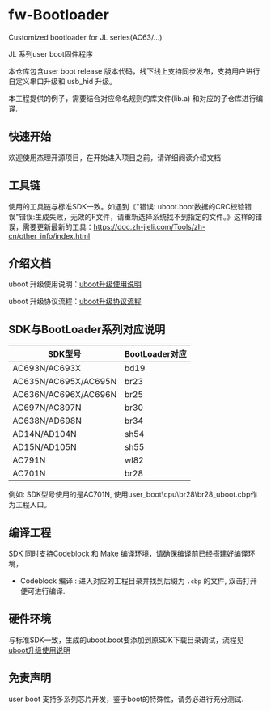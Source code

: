 # fw-Bootloader
Customized bootloader for JL series(AC63/...)

JL 系列user boot固件程序

本仓库包含user boot release 版本代码，线下线上支持同步发布，支持用户进行自定义串口升级和 usb_hid 升级。

本工程提供的例子，需要结合对应命名规则的库文件(lib.a) 和对应的子仓库进行编译.

快速开始
------------

欢迎使用杰理开源项目，在开始进入项目之前，请详细阅读介绍文档

工具链
------------

使用的工具链与标准SDK一致。如遇到《"错误: uboot.boot数据的CRC校验错误"错误:生成失败，无效的F文件，请重新选择系统找不到指定的文件。》这样的错误，需要更新最新的工具：https://doc.zh-jieli.com/Tools/zh-cn/other_info/index.html

介绍文档
------------

uboot 升级使用说明：[uboot升级使用说明](doc/uboot%E5%8D%87%E7%BA%A7%E4%BD%BF%E7%94%A8%E8%AF%B4%E6%98%8Ev1.1.2.md) 

uboot 升级协议流程：[uboot升级协议流程](doc/uboot%E5%8D%87%E7%BA%A7%E5%8D%8F%E8%AE%AE%E6%B5%81%E7%A8%8Bv1.1.2.md) 


SDK与BootLoader系列对应说明
------------
| SDK型号    | BootLoader对应  |
|  ----      | ----        |
| AC693N/AC693X  | bd19 |
| AC635N/AC695X/AC695N  | br23 |
| AC636N/AC696X/AC696N  | br25 |
| AC697N/AC897N  | br30 |
| AC638N/AD698N  | br34 |
| AD14N/AD104N   | sh54 |
| AD15N/AD105N   | sh55 |
| AC791N         | wl82 |
| AC701N         | br28 |

例如: SDK型号使用的是AC701N, 使用user_boot\cpu\br28\br28_uboot.cbp作为工程入口。

编译工程
-------------

SDK 同时支持Codeblock 和 Make 编译环境，请确保编译前已经搭建好编译环境，

* Codeblock 编译 : 进入对应的工程目录并找到后缀为 `.cbp` 的文件, 双击打开便可进行编译.
  

硬件环境
-------------

与标准SDK一致，生成的uboot.boot要添加到原SDK下载目录调试，流程见 [uboot升级使用说明](doc/uboot%E5%8D%87%E7%BA%A7%E4%BD%BF%E7%94%A8%E8%AF%B4%E6%98%8Ev1.1.2.md)

免责声明
------------

user boot 支持多系列芯片开发，鉴于boot的特殊性，请务必进行充分测试.
